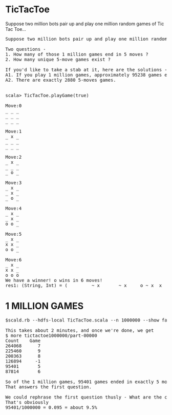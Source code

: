 TicTacToe
=========
Suppose two million bots pair up and play one million random games of Tic Tac Toe...

<pre>
Suppose two million bots pair up and play one million random games of Tic Tac Toe!

Two questions -
1. How many of those 1 million games end in 5 moves ?
2. How many unique 5-move games exist ?

If you'd like to take a stab at it, here are the solutions -
A1. If you play 1 million games, approximately 95238 games end in 5 moves. ( ie. 9.5%)
A2. There are exactly 2880 5-moves games.


scala> TicTacToe.playGame(true)

Move:0
_ _ _
_ _ _
_ _ _

Move:1
_ x _
_ _ _
_ _ _

Move:2
_ x _
_ _ _
_ o _

Move:3
_ x _
_ x _
_ o _

Move:4
_ x _
_ x _
o o _

Move:5
_ x _
x x _
o o _

Move:6
_ x _
x x _
o o o
We have a winner! o wins in 6 moves!
res1: (String, Int) = (_________~_x_______~_x_____o_~_x__x__o_~_x__x_oo_~_x_xx_oo_~_x_xx_ooo,6)
</pre>

1 MILLION GAMES
===============

<pre>
$scald.rb --hdfs-local TicTacToe.scala --n 1000000 --show false

This takes about 2 minutes, and once we're done, we get
$ more tictactoe1000000/part-00000
Count    Game
264068      7
225460      9
200363      8
126894     -1
95401       5
87814       6

So of the 1 million games, 95401 games ended in exactly 5 moves.
That answers the first question.

We could rephrase the first question thusly - What are the chances a typical game takes exactly 5 moves ?
That's obviously
95401/1000000 = 0.095 = about 9.5%
</pre>
